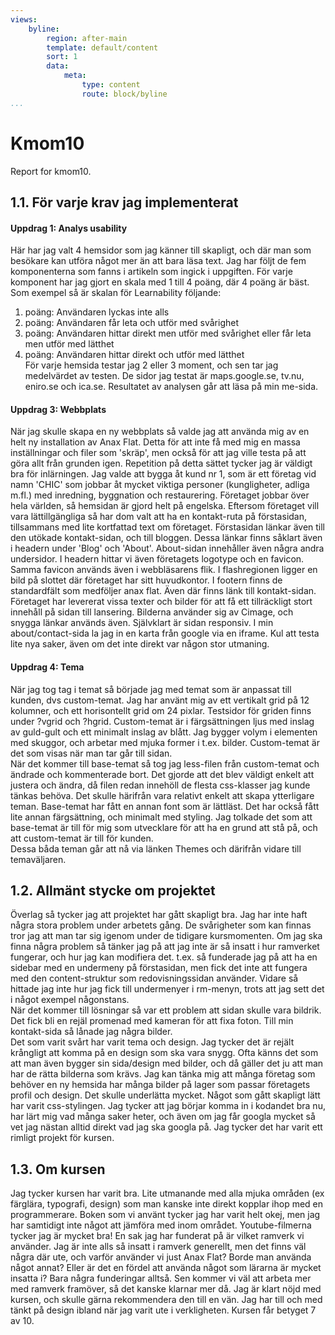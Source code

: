 ```yaml
---
views:
    byline:
        region: after-main
        template: default/content
        sort: 1
        data:
            meta:
                type: content
                route: block/byline
...
```

Kmom10
===============================

Report for kmom10.


## 1.1. För varje krav jag implementerat

#### Uppdrag 1: Analys usability
Här har jag valt 4 hemsidor som jag känner till skapligt, och där man som besökare kan utföra något mer än att bara läsa text. Jag har följt de fem komponenterna som fanns i artikeln som ingick i uppgiften. För varje komponent har jag gjort en skala med 1 till 4 poäng, där 4 poäng är bäst. Som exempel så är skalan för Learnability följande:  
1. poäng: Användaren lyckas inte alls  
2. poäng: Användaren får leta och utför med svårighet  
3. poäng: Användaren hittar direkt men utför med svårighet eller får leta men utför med lätthet  
4. poäng: Användaren hittar direkt och utför med lätthet  
För varje hemsida testar jag 2 eller 3 moment, och sen tar jag medelvärdet av testen. De sidor jag testat är maps.google.se, tv.nu, eniro.se och ica.se. Resultatet av analysen går att läsa på min me-sida.

#### Uppdrag 3: Webbplats
När jag skulle skapa en ny webbplats så valde jag att använda mig av en helt ny installation av Anax Flat. Detta för att inte få med mig en massa inställningar och filer som 'skräp', men också för att jag ville testa på att göra allt från grunden igen. Repetition på detta sättet tycker jag är väldigt bra för inlärningen. Jag valde att bygga åt kund nr 1, som är ett företag vid namn 'CHIC' som jobbar åt mycket viktiga personer (kungligheter, adliga m.fl.) med inredning, byggnation och restaurering. Företaget jobbar över hela världen, så hemsidan är gjord helt på engelska. Eftersom företaget vill vara lättillgängliga så har dom valt att ha en kontakt-ruta på förstasidan, tillsammans med lite kortfattad text om företaget. Förstasidan länkar även till den utökade kontakt-sidan, och till bloggen. Dessa länkar finns såklart även i headern under 'Blog' och 'About'. About-sidan innehåller även några andra undersidor. I headern hittar vi även företagets logotype och en favicon. Samma favicon används även i webbläsarens flik. I flashregionen ligger en bild på slottet där företaget har sitt huvudkontor. I footern finns de standardfält som medföljer anax flat. Även där finns länk till kontakt-sidan. Företaget har levererat vissa texter och bilder för att få ett tillräckligt stort innehåll på sidan till lansering. Bilderna använder sig av Cimage, och snygga länkar används även. Självklart är sidan responsiv. I min about/contact-sida la jag in en karta från google via en iframe. Kul att testa lite nya saker, även om det inte direkt var någon stor utmaning.

#### Uppdrag 4: Tema
När jag tog tag i temat så började jag med temat som är anpassat till kunden, dvs custom-temat. Jag har använt mig av ett vertikalt grid på 12 kolumner, och ett horisontellt grid om 24 pixlar. Testsidor för griden finns under ?vgrid och ?hgrid. Custom-temat är i färgsättningen ljus med inslag av guld-gult och ett minimalt inslag av blått. Jag bygger volym i elementen med skuggor, och arbetar med mjuka former i t.ex. bilder. Custom-temat är det som visas när man tar går till sidan.  
När det kommer till base-temat så tog jag less-filen från custom-temat och ändrade och kommenterade bort. Det gjorde att det blev väldigt enkelt att justera och ändra, då filen redan innehöll de flesta css-klasser jag kunde tänkas behöva. Det skulle härifrån vara relativt enkelt att skapa ytterligare teman. Base-temat har fått en annan font som är lättläst. Det har också fått lite annan färgsättning, och minimalt med styling. Jag tolkade det som att base-temat är till för mig som utvecklare för att ha en grund att stå på, och att custom-temat är till för kunden.  
Dessa båda teman går att nå via länken Themes och därifrån vidare till temaväljaren.


## 1.2. Allmänt stycke om projektet
Överlag så tycker jag att projektet har gått skapligt bra. Jag har inte haft några stora problem under arbetets gång. De svårigheter som kan finnas tror jag att man tar sig igenom under de tidigare kursmomenten. Om jag ska finna några problem så tänker jag på att jag inte är så insatt i hur ramverket fungerar, och hur jag kan modifiera det. t.ex. så funderade jag på att ha en sidebar med en undermeny på förstasidan, men fick det inte att fungera med den content-struktur som redovisningssidan använder. Vidare så hittade jag inte hur jag fick till undermenyer i rm-menyn, trots att jag sett det i något exempel någonstans.  
När det kommer till lösningar så var ett problem att sidan skulle vara bildrik. Det fick bli en rejäl promenad med kameran för att fixa foton. Till min kontakt-sida så lånade jag några bilder.  
Det som varit svårt har varit tema och design. Jag tycker det är rejält krångligt att komma på en design som ska vara snygg. Ofta känns det som att man även bygger sin sida/design med bilder, och då gäller det ju att man har de rätta bilderna som krävs. Jag kan tänka mig att många företag som behöver en ny hemsida har många bilder på lager som passar företagets profil och design. Det skulle underlätta mycket.
Något som gått skapligt lätt har varit css-stylingen. Jag tycker att jag börjar komma in i kodandet bra nu, har lärt mig vad många saker heter, och även om jag får googla mycket så vet jag nästan alltid direkt vad jag ska googla på. Jag tycker det har varit ett rimligt projekt för kursen.

## 1.3. Om kursen
Jag tycker kursen har varit bra. Lite utmanande med alla mjuka områden (ex färglära, typografi, design) som man kanske inte direkt kopplar ihop med en programmerare. Boken som vi använt tycker jag har varit helt okej, men jag har samtidigt inte något att jämföra med inom området. Youtube-filmerna tycker jag är mycket bra! En sak jag har funderat på är vilket ramverk vi använder. Jag är inte alls så insatt i ramverk generellt, men det finns väl några där ute, och varför använder vi just Anax Flat? Borde man använda något annat? Eller är det en fördel att använda något som lärarna är mycket insatta i? Bara några funderingar alltså. Sen kommer vi väl att arbeta mer med ramverk framöver, så det kanske klarnar mer då. Jag är klart nöjd med kursen, och skulle gärna rekommendera den till en vän. Jag har till och med tänkt på design ibland när jag varit ute i verkligheten. Kursen får betyget 7 av 10.
